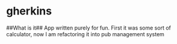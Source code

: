 # gherkins
##What is it##
App written purely for fun. First it was some sort of calculator, now I am refactoring it into pub management system
